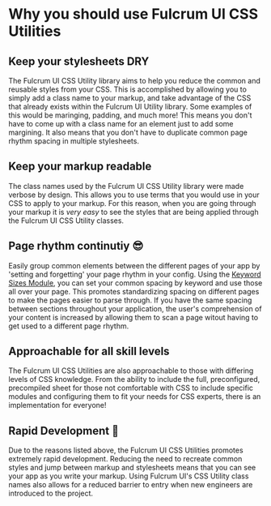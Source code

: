 # Why you should use Fulcrum UI CSS Utilities

## Keep your stylesheets DRY

The Fulcrum UI CSS Utility library aims to help you reduce the common and reusable styles from your CSS. This is accomplished by allowing you to simply add a class name to your markup, and take advantage of the CSS that already exists within the Fulcrum UI Utility library. Some examples of this would be maringing, padding, and much more! This means you don't have to come up with a class name for an element just to add some margining. It also means that you don't have to duplicate common page rhythm spacing in multiple stylesheets.

## Keep your markup readable

The class names used by the Fulcrum UI CSS Utility library were made verbose by design. This allows you to use terms that you would use in your CSS to apply to your markup. For this reason, when you are going through your markup it is _very easy_ to see the styles that are being applied through the Fulcrum UI CSS Utility classes.

## Page rhythm continutiy 😎

Easily group common elements between the different pages of your app by 'setting and forgetting' your page rhythm in your config. Using the [Keyword Sizes Module](keyword-sizes.md), you can set your common spacing by keyword and use those all over your page. This promotes standardizing spacing on different pages to make the pages easier to parse through. If you have the same spacing between sections throughout your application, the user's comprehension of your content is increased by allowing them to scan a page witout having to get used to a different page rhythm.

## Approachable for all skill levels

The Fulcrum UI CSS Utilities are also approachable to those with differing levels of CSS knowledge. From the ability to include the full, preconfigured, precompiled sheet for those not comfortable with CSS to include specific modules and configuring them to fit your needs for CSS experts, there is an implementation for everyone!

## Rapid Development 🚀

Due to the reasons listed above, the Fulcrum UI CSS Utilities promotes extremely rapid development. Reducing the need to recreate common styles and jump between markup and stylesheets means that you can see your app as you write your markup. Using Fulcrum UI's CSS Utility class names also allows for a reduced barrier to entry when new engineers are introduced to the project.
